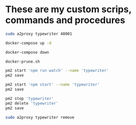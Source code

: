# These are my custom scrips, commands and procedures

```bash
sudo a2proxy typewriter 48001
```

```bash
docker-compose up -d
```

```bash
docker-compose down
```

```bash
docker-prune.sh
```

```bash
pm2 start 'npm run watch' --name 'typewriter'
pm2 save
```

```bash
pm2 start 'npm start' --name 'typewriter'
pm2 save
```

```bash
pm2 stop 'typewriter'
pm2 delete 'typewriter'
pm2 save
```

```bash
sudo a2proxy typewriter remove
```
